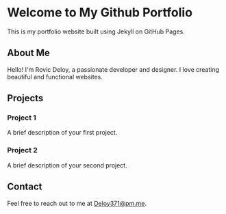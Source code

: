 # Welcome to My Github Portfolio

This is my portfolio website built using Jekyll on GitHub Pages.

## About Me

Hello! I'm Rovic Deloy, a passionate developer and designer. I love creating beautiful and functional websites.

## Projects

### Project 1
A brief description of your first project.

### Project 2
A brief description of your second project.

## Contact
Feel free to reach out to me at [Deloy371@pm.me](Deloy371pm.me).
